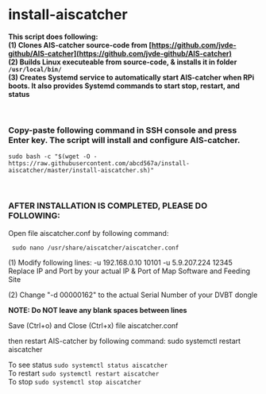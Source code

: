 # install-aiscatcher

**This script does following:** </br>
**(1) Clones AIS-catcher source-code from [https://github.com/jvde-github/AIS-catcher](https://github.com/jvde-github/AIS-catcher)** </br>
**(2) Builds Linux executeable from source-code, & installs it in folder `/usr/local/bin/`** </br>
**(3) Creates Systemd service to automatically start AIS-catcher when RPi boots. It also provides Systemd commands to start stop, restart, and status** </br>

</br>

### Copy-paste following command in SSH console and press Enter key. The script will install and configure AIS-catcher.  </br>

```
sudo bash -c "$(wget -O - https://raw.githubusercontent.com/abcd567a/install-aiscatcher/master/install-aiscatcher.sh)"

```

</br>

### AFTER INSTALLATION IS COMPLETED, PLEASE DO FOLLOWING: </br>
Open file aiscatcher.conf by following command: </br>
 
     sudo nano /usr/share/aiscatcher/aiscatcher.conf 

(1) Modify following lines:
      -u 192.168.0.10 10101
      -u 5.9.207.224 12345
Replace IP and Port by your actual IP & Port
of Map Software and Feeding Site

(2) Change "-d 00000162" to the actual Serial Number of your DVBT dongle

**NOTE: Do NOT leave any blank spaces between lines**

Save (Ctrl+o) and  Close (Ctrl+x) file aiscatcher.conf

then restart AIS-catcher by following command:
     sudo systemctl restart aiscatcher

To see status `sudo systemctl status aiscatcher `  </br>
To restart    `sudo systemctl restart aiscatcher ` </br>
To stop       `sudo systemctl stop aiscatcher ` </br>

</br>
